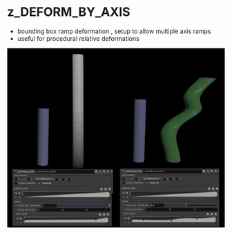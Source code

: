 # z_DEFORM_BY_AXIS
- bounding box ramp deformation , setup to allow multiple axis ramps 
- useful for procedural relative deformations 

![z_DEFORM_BY_AXIS](/hip/z_DEFORM_BY_AXIS/z_DEFORM_BY_AXIS.jpg?raw=true "z_DEFORM_BY_AXIS")